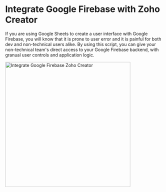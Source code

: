 # Integrate Google Firebase with Zoho Creator
<p></p>
If you are using Google Sheets to create a user interface with Google Firebase, you will know that it is prone to user error and it is painful for both dev and non-technical users alike. By using this script, you can give your non-technical team's direct access to your Google Firebase backend, with granual user controls and application logic.
<p></p>
<img src="https://user-images.githubusercontent.com/111399458/232266086-bf602c21-6ecf-4ce3-a752-615dddbc1352.png" alt="Integrate Google Firebase Zoho Creator" width = "400px">
